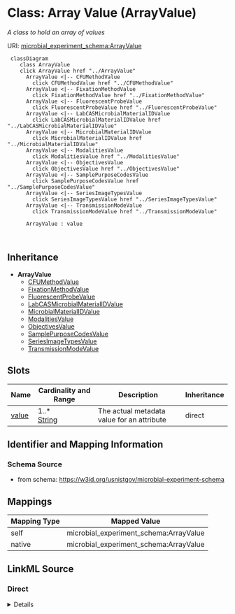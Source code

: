 

# Class: Array Value (ArrayValue)




_A class to hold an array of values_







URI: [microbial_experiment_schema:ArrayValue](https://w3id.org/usnistgov/microbial-experiment-schema/ArrayValue)






```mermaid
 classDiagram
    class ArrayValue
    click ArrayValue href "../ArrayValue"
      ArrayValue <|-- CFUMethodValue
        click CFUMethodValue href "../CFUMethodValue"
      ArrayValue <|-- FixationMethodValue
        click FixationMethodValue href "../FixationMethodValue"
      ArrayValue <|-- FluorescentProbeValue
        click FluorescentProbeValue href "../FluorescentProbeValue"
      ArrayValue <|-- LabCASMicrobialMaterialIDValue
        click LabCASMicrobialMaterialIDValue href "../LabCASMicrobialMaterialIDValue"
      ArrayValue <|-- MicrobialMaterialIDValue
        click MicrobialMaterialIDValue href "../MicrobialMaterialIDValue"
      ArrayValue <|-- ModalitiesValue
        click ModalitiesValue href "../ModalitiesValue"
      ArrayValue <|-- ObjectivesValue
        click ObjectivesValue href "../ObjectivesValue"
      ArrayValue <|-- SamplePurposeCodesValue
        click SamplePurposeCodesValue href "../SamplePurposeCodesValue"
      ArrayValue <|-- SeriesImageTypesValue
        click SeriesImageTypesValue href "../SeriesImageTypesValue"
      ArrayValue <|-- TransmissionModeValue
        click TransmissionModeValue href "../TransmissionModeValue"
      
      ArrayValue : value
        
      
```





## Inheritance
* **ArrayValue**
    * [CFUMethodValue](CFUMethodValue.md)
    * [FixationMethodValue](FixationMethodValue.md)
    * [FluorescentProbeValue](FluorescentProbeValue.md)
    * [LabCASMicrobialMaterialIDValue](LabCASMicrobialMaterialIDValue.md)
    * [MicrobialMaterialIDValue](MicrobialMaterialIDValue.md)
    * [ModalitiesValue](ModalitiesValue.md)
    * [ObjectivesValue](ObjectivesValue.md)
    * [SamplePurposeCodesValue](SamplePurposeCodesValue.md)
    * [SeriesImageTypesValue](SeriesImageTypesValue.md)
    * [TransmissionModeValue](TransmissionModeValue.md)



## Slots

| Name | Cardinality and Range | Description | Inheritance |
| ---  | --- | --- | --- |
| [value](value.md) | 1..* <br/> [String](String.md) | The actual metadata value for an attribute | direct |









## Identifier and Mapping Information







### Schema Source


* from schema: https://w3id.org/usnistgov/microbial-experiment-schema




## Mappings

| Mapping Type | Mapped Value |
| ---  | ---  |
| self | microbial_experiment_schema:ArrayValue |
| native | microbial_experiment_schema:ArrayValue |







## LinkML Source

<!-- TODO: investigate https://stackoverflow.com/questions/37606292/how-to-create-tabbed-code-blocks-in-mkdocs-or-sphinx -->

### Direct

<details>
```yaml
name: ArrayValue
description: A class to hold an array of values
title: Array Value
from_schema: https://w3id.org/usnistgov/microbial-experiment-schema
slots:
- value
slot_usage:
  value:
    name: value
    multivalued: true
    inlined: false

```
</details>

### Induced

<details>
```yaml
name: ArrayValue
description: A class to hold an array of values
title: Array Value
from_schema: https://w3id.org/usnistgov/microbial-experiment-schema
slot_usage:
  value:
    name: value
    multivalued: true
    inlined: false
attributes:
  value:
    name: value
    description: The actual metadata value for an attribute
    title: value
    from_schema: https://w3id.org/usnistgov/microbial-experiment-schema
    rank: 1000
    alias: value
    owner: ArrayValue
    domain_of:
    - BooleanValue
    - NumberValue
    - StringValue
    - UriValue
    - DateValue
    - ArrayValue
    - ELabItemValue
    - FCInjectionModeValue
    - IncubationAtmosphereValue
    range: string
    required: true
    multivalued: true
    inlined: false

```
</details>